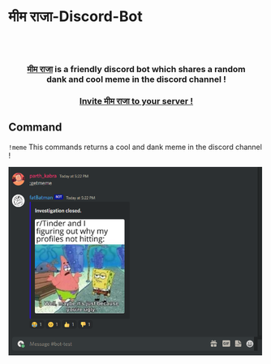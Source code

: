 # मीम राजा-Discord-Bot

<br>
<br>

<h3 align="center">
  <a href="https://parth-kabra.github.io/Meme-Raja" target="_blank">मीम राजा</a> is a friendly discord bot which shares a random<br> dank and cool meme in the discord channel !
</h3>

<h3 align="center">
  <a href = "https://discord.com/api/oauth2/authorize?client_id=1079629434761510952&permissions=8&scope=bot" target="_blank">Invite मीम राजा to your server !</a>
</h3>

## Command

``
!meme
``
This commands returns a cool and dank meme in the discord channel !

<img src="img/demo.PNG" width=500/>
